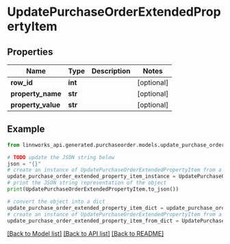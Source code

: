 # UpdatePurchaseOrderExtendedPropertyItem


## Properties

Name | Type | Description | Notes
------------ | ------------- | ------------- | -------------
**row_id** | **int** |  | [optional] 
**property_name** | **str** |  | [optional] 
**property_value** | **str** |  | [optional] 

## Example

```python
from linnworks_api.generated.purchaseorder.models.update_purchase_order_extended_property_item import UpdatePurchaseOrderExtendedPropertyItem

# TODO update the JSON string below
json = "{}"
# create an instance of UpdatePurchaseOrderExtendedPropertyItem from a JSON string
update_purchase_order_extended_property_item_instance = UpdatePurchaseOrderExtendedPropertyItem.from_json(json)
# print the JSON string representation of the object
print(UpdatePurchaseOrderExtendedPropertyItem.to_json())

# convert the object into a dict
update_purchase_order_extended_property_item_dict = update_purchase_order_extended_property_item_instance.to_dict()
# create an instance of UpdatePurchaseOrderExtendedPropertyItem from a dict
update_purchase_order_extended_property_item_from_dict = UpdatePurchaseOrderExtendedPropertyItem.from_dict(update_purchase_order_extended_property_item_dict)
```
[[Back to Model list]](../README.md#documentation-for-models) [[Back to API list]](../README.md#documentation-for-api-endpoints) [[Back to README]](../README.md)


